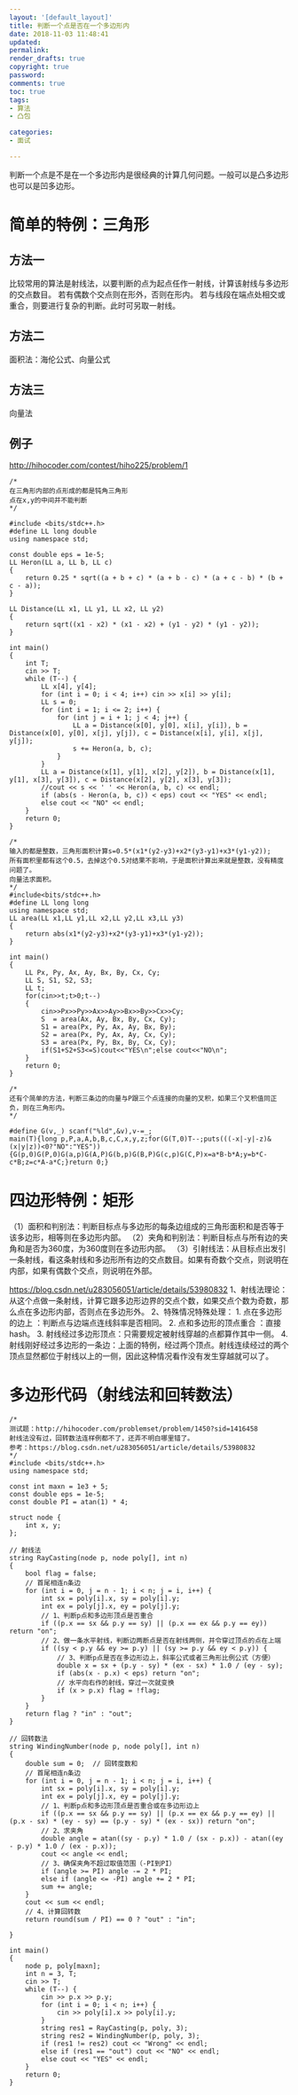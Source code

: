 ```yaml
---
layout: '[default_layout]'   
title: 判断一个点是否在一个多边形内
date: 2018-11-03 11:48:41  
updated: 
permalink: 
render_drafts: true
copyright: true
password: 
comments: true
toc: true                  
tags:                        
- 算法
- 凸包

categories:                  
- 面试

---
```

判断一个点是不是在一个多边形内是很经典的计算几何问题。一般可以是凸多边形也可以是凹多边形。

<!--more-->
# 简单的特例：三角形
## 方法一
比较常用的算法是射线法，以要判断的点为起点任作一射线，计算该射线与多边形的交点数目。
若有偶数个交点则在形外，否则在形内。
若与线段在端点处相交或重合，则要进行复杂的判断。此时可另取一射线。

## 方法二
面积法：海伦公式、向量公式

## 方法三
向量法

## 例子
http://hihocoder.com/contest/hiho225/problem/1
```
/*
在三角形内部的点形成的都是钝角三角形
点在x,y的中间并不能判断
*/

#include <bits/stdc++.h>
#define LL long double
using namespace std;

const double eps = 1e-5;
LL Heron(LL a, LL b, LL c)
{
    return 0.25 * sqrt((a + b + c) * (a + b - c) * (a + c - b) * (b + c - a));
}

LL Distance(LL x1, LL y1, LL x2, LL y2)
{
    return sqrt((x1 - x2) * (x1 - x2) + (y1 - y2) * (y1 - y2));
}

int main()
{
    int T;
    cin >> T;
    while (T--) {
        LL x[4], y[4];
        for (int i = 0; i < 4; i++) cin >> x[i] >> y[i];
        LL s = 0;
        for (int i = 1; i <= 2; i++) {
            for (int j = i + 1; j < 4; j++) {
                LL a = Distance(x[0], y[0], x[i], y[i]), b = Distance(x[0], y[0], x[j], y[j]), c = Distance(x[i], y[i], x[j], y[j]);
                s += Heron(a, b, c);
            }
        }
        LL a = Distance(x[1], y[1], x[2], y[2]), b = Distance(x[1], y[1], x[3], y[3]), c = Distance(x[2], y[2], x[3], y[3]);
        //cout << s << ' ' << Heron(a, b, c) << endl;
        if (abs(s - Heron(a, b, c)) < eps) cout << "YES" << endl;
        else cout << "NO" << endl;
    }
    return 0;
}

/*
输入的都是整数，三角形面积计算s=0.5*(x1*(y2-y3)+x2*(y3-y1)+x3*(y1-y2));
所有面积里都有这个0.5，去掉这个0.5对结果不影响，于是面积计算出来就是整数，没有精度问题了。
向量法求面积。
*/
#include<bits/stdc++.h>
#define LL long long
using namespace std;
LL area(LL x1,LL y1,LL x2,LL y2,LL x3,LL y3)
{
    return abs(x1*(y2-y3)+x2*(y3-y1)+x3*(y1-y2));
}

int main()
{
    LL Px, Py, Ax, Ay, Bx, By, Cx, Cy;
    LL S, S1, S2, S3;
    LL t;
    for(cin>>t;t>0;t--)
    {
        cin>>Px>>Py>>Ax>>Ay>>Bx>>By>>Cx>>Cy;
        S  = area(Ax, Ay, Bx, By, Cx, Cy);
        S1 = area(Px, Py, Ax, Ay, Bx, By);
        S2 = area(Px, Py, Ax, Ay, Cx, Cy);
        S3 = area(Px, Py, Bx, By, Cx, Cy);
        if(S1+S2+S3<=S)cout<<"YES\n";else cout<<"NO\n";
    }
    return 0;
}

/*
还有个简单的方法，判断三条边的向量与P跟三个点连接的向量的叉积，如果三个叉积值同正负，则在三角形内。
*/

#define G(v,_) scanf("%ld",&v),v-=_;
main(T){long p,P,a,A,b,B,c,C,x,y,z;for(G(T,0)T--;puts(((-x|-y|-z)&(x|y|z))<0?"NO":"YES")){G(p,0)G(P,0)G(a,p)G(A,P)G(b,p)G(B,P)G(c,p)G(C,P)x=a*B-b*A;y=b*C-c*B;z=c*A-a*C;}return 0;}
```

# 四边形特例：矩形
（1）面积和判别法：判断目标点与多边形的每条边组成的三角形面积和是否等于该多边形，相等则在多边形内部。
（2）夹角和判别法：判断目标点与所有边的夹角和是否为360度，为360度则在多边形内部。
（3）引射线法：从目标点出发引一条射线，看这条射线和多边形所有边的交点数目。如果有奇数个交点，则说明在内部，如果有偶数个交点，则说明在外部。


https://blog.csdn.net/u283056051/article/details/53980832
1、射线法理论：从这个点做一条射线，计算它跟多边形边界的交点个数，如果交点个数为奇数，那么点在多边形内部，否则点在多边形外。
2、特殊情况特殊处理：
	1. 点在多边形的边上 ：判断点与边端点连线斜率是否相同。
	2. 点和多边形的顶点重合 ：直接hash。
	3. 射线经过多边形顶点：只需要规定被射线穿越的点都算作其中一侧。 
	4. 射线刚好经过多边形的一条边：上面的特例，经过两个顶点。射线连续经过的两个顶点显然都位于射线以上的一侧，因此这种情况看作没有发生穿越就可以了。

# 多边形代码（射线法和回转数法）
```
/*
测试题：http://hihocoder.com/problemset/problem/1450?sid=1416458
射线法没有过，回转数法连样例都不了，还弄不明白哪里错了。
参考：https://blog.csdn.net/u283056051/article/details/53980832
*/
#include <bits/stdc++.h>
using namespace std;

const int maxn = 1e3 + 5;
const double eps = 1e-5;
const double PI = atan(1) * 4;

struct node {
    int x, y;
};

// 射线法
string RayCasting(node p, node poly[], int n)
{
    bool flag = false;
    // 首尾相连n条边
    for (int i = 0, j = n - 1; i < n; j = i, i++) {
        int sx = poly[i].x, sy = poly[i].y;
        int ex = poly[j].x, ey = poly[j].y;
        // 1、判断p点和多边形顶点是否重合
        if ((p.x == sx && p.y == sy) || (p.x == ex && p.y == ey)) return "on";
        // 2、做一条水平射线，判断边两断点是否在射线两侧，并令穿过顶点的点在上端
        if ((sy < p.y && ey >= p.y) || (sy >= p.y && ey < p.y)) {
            // 3、判断p点是否在多边形边上，斜率公式或者三角形比例公式（方便）
            double x = sx + (p.y - sy) * (ex - sx) * 1.0 / (ey - sy);
            if (abs(x - p.x) < eps) return "on";
            // 水平向右作的射线，穿过一次就变换
            if (x > p.x) flag = !flag;
        }
    }
    return flag ? "in" : "out";
}

// 回转数法
string WindingNumber(node p, node poly[], int n)
{
    double sum = 0;  // 回转度数和
    // 首尾相连n条边
    for (int i = 0, j = n - 1; i < n; j = i, i++) {
        int sx = poly[i].x, sy = poly[i].y;
        int ex = poly[j].x, ey = poly[j].y;
        // 1、判断p点和多边形顶点是否重合或在多边形边上
        if ((p.x == sx && p.y == sy) || (p.x == ex && p.y == ey) || (p.x - sx) * (ey - sy) == (p.y - sy) * (ex - sx)) return "on";
        // 2、求夹角
        double angle = atan((sy - p.y) * 1.0 / (sx - p.x)) - atan((ey - p.y) * 1.0 / (ex - p.x));
        cout << angle << endl;
        // 3、确保夹角不超过取值范围（-PI到PI）
        if (angle >= PI) angle -= 2 * PI;
        else if (angle <= -PI) angle += 2 * PI;
        sum += angle;
    }
    cout << sum << endl;
    // 4、计算回转数
    return round(sum / PI) == 0 ? "out" : "in";

}

int main()
{
    node p, poly[maxn];
    int n = 3, T;
    cin >> T;
    while (T--) {
        cin >> p.x >> p.y;
        for (int i = 0; i < n; i++) {
            cin >> poly[i].x >> poly[i].y;
        }
        string res1 = RayCasting(p, poly, 3);
        string res2 = WindingNumber(p, poly, 3);
        if (res1 != res2) cout << "Wrong" << endl;
        else if (res1 == "out") cout << "NO" << endl;
        else cout << "YES" << endl;
    }
    return 0;
}
```